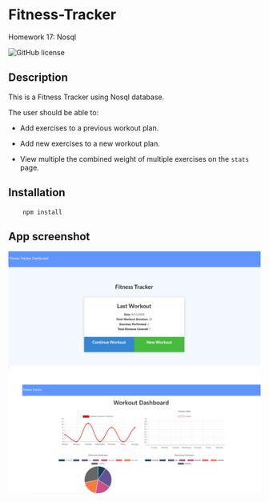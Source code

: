 # Fitness-Tracker
Homework 17: Nosql

![GitHub license](https://img.shields.io/badge/Made%20by-%40tarazin-pink)

## Description 

This is a Fitness Tracker using Nosql database.

The user should be able to:

  * Add exercises to a previous workout plan.

  * Add new exercises to a new workout plan.

  * View multiple the combined weight of multiple exercises on the `stats` page.
  
 ## Installation

        npm install 
        
        
 ## App screenshot
![Capture1](https://github.com/tarazin/Fitness-Tracker/blob/master/public/Capture1.JPG)   
![Capture2](./public/Capture2.jpg)

